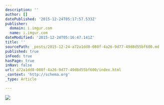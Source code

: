 ```yaml
---
description: ''
author: []
datePublished: '2015-12-24T05:17:57.533Z'
publisher:
  domain: i.imgur.com
  name: i.imgur.com
dateModified: '2015-12-24T05:16:47.141Z'
title: ''
sourcePath: _posts/2015-12-24-a72a1dd8-080f-4a26-9d77-49d8d55bf600.md
published: true
inFeed: true
hasPage: true
inNav: false
url: a72a1dd8-080f-4a26-9d77-49d8d55bf600/index.html
_context: 'http://schema.org'
_type: Article

---
```

![](http://i.imgur.com/1A9C8Yv.gif)